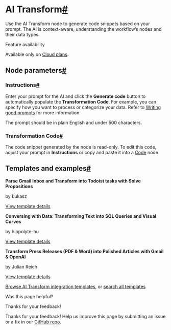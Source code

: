[ ](https://github.com/n8n-io/n8n-docs/edit/main/docs/integrations/builtin/core-nodes/n8n-nodes-base.aitransform.md "Edit this page")

# AI Transform[#](#ai-transform "Permanent link")

Use the AI Transform node to generate code snippets based on your prompt. The AI is context-aware, understanding the workflow’s nodes and their data types.

Feature availability

Available only on [Cloud plans](../../../../manage-cloud/overview/).

## Node parameters[#](#node-parameters "Permanent link")

### Instructions[#](#instructions "Permanent link")

Enter your prompt for the AI and click the **Generate code** button to automatically populate the **Transformation Code**. For example, you can specify how you want to process or categorize your data. Refer to [Writing good prompts](../../../../code/ai-code/#writing-good-prompts) for more information. 

The prompt should be in plain English and under 500 characters. 

### Transformation Code[#](#transformation-code "Permanent link")

The code snippet generated by the node is read-only. To edit this code, adjust your prompt in **Instructions** or copy and paste it into a [Code](../n8n-nodes-base.code/) node. 

## Templates and examples[#](#templates-and-examples "Permanent link")

**Parse Gmail Inbox and Transform into Todoist tasks with Solve Propositions**

by Łukasz

[View template details](https://n8n.io/workflows/3507-parse-gmail-inbox-and-transform-into-todoist-tasks-with-solve-propositions/)

**Conversing with Data: Transforming Text into SQL Queries and Visual Curves**

by hippolyte-hu

[View template details](https://n8n.io/workflows/3497-conversing-with-data-transforming-text-into-sql-queries-and-visual-curves/)

**Transform Press Releases (PDF & Word) into Polished Articles with Gmail & OpenAI**

by Julian Reich 

[View template details](https://n8n.io/workflows/3302-transform-press-releases-pdf-and-word-into-polished-articles-with-gmail-and-openai/)

[Browse AI Transform integration templates](https://n8n.io/integrations/ai-transform/), or [search all templates](https://n8n.io/workflows/)

Was this page helpful? 

Thanks for your feedback! 

Thanks for your feedback! Help us improve this page by submitting an issue or a fix in our [GitHub repo](https://github.com/n8n-io/n8n-docs). 
